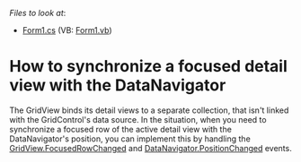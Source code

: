 <!-- default file list -->
*Files to look at*:

* [Form1.cs](./CS/Q235715/Form1.cs) (VB: [Form1.vb](./VB/Q235715/Form1.vb))
<!-- default file list end -->
# How to synchronize a focused detail view with the DataNavigator


<p>The GridView binds its detail views to a separate collection, that isn't linked with the GridControl's data source. In the situation, when you need to synchronize a focused row of the active detail view with the DataNavigator's position, you can implement this by handling the <a href="http://documentation.devexpress.com/#WindowsForms/DevExpressXtraGridViewsBaseColumnView_FocusedRowChangedtopic">GridView.FocusedRowChanged</a> and <a href="http://documentation.devexpress.com/#WindowsForms/DevExpressXtraEditorsDataNavigator_PositionChangedtopic">DataNavigator.PositionChanged</a> events.</p>

<br/>


